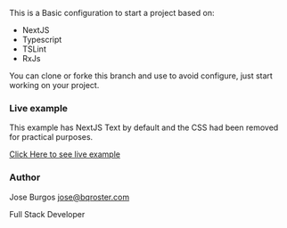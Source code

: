 This is a Basic configuration to start a project based on:
- NextJS
- Typescript
- TSLint
- RxJs

You can clone or forke this branch and use to avoid configure, just start working on your project.

### Live example
This example has NextJS Text by default and the CSS had been removed for practical purposes.

[Click Here to see live example](https://peaceful-knuth-ee1fef.netlify.com/)

### Author
Jose Burgos <jose@bqroster.com>

Full Stack Developer